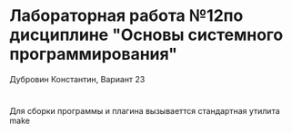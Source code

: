 # Лабораторная работа №12по дисциплине "Основы системного программирования"

Дубровин Константин, Вариант 23
#
Для сборки программы и плагина вызываеттся стандартная утилита make
